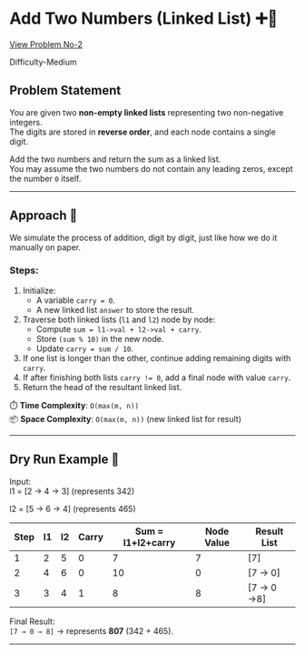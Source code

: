 # Add Two Numbers (Linked List) ➕🔗
[View Problem No-2](https://leetcode.com/problems/add-two-numbers/)

Difficulty-Medium

## Problem Statement
You are given two **non-empty linked lists** representing two non-negative integers.  
The digits are stored in **reverse order**, and each node contains a single digit.  

Add the two numbers and return the sum as a linked list.  
You may assume the two numbers do not contain any leading zeros, except the number `0` itself.

---

## Approach 🚀
We simulate the process of addition, digit by digit, just like how we do it manually on paper.

### Steps:
1. Initialize:
   - A variable `carry = 0`.
   - A new linked list `answer` to store the result.
2. Traverse both linked lists (`l1` and `l2`) node by node:
   - Compute `sum = l1->val + l2->val + carry`.
   - Store `(sum % 10)` in the new node.
   - Update `carry = sum / 10`.
3. If one list is longer than the other, continue adding remaining digits with `carry`.
4. If after finishing both lists `carry != 0`, add a final node with value `carry`.
5. Return the head of the resultant linked list.

⏱️ **Time Complexity**: `O(max(m, n))`  
📦 **Space Complexity**: `O(max(m, n))` (new linked list for result)  

---

## Dry Run Example 📝
Input:  
l1 = [2 -> 4 -> 3] (represents 342)

l2 = [5 -> 6 -> 4] (represents 465)

| Step | l1 | l2 | Carry | Sum = l1+l2+carry | Node Value | Result List |
|------|----|----|-------|--------------------|------------|--------------|
| 1    | 2  | 5  | 0     | 7                  | 7          | [7]          |
| 2    | 4  | 6  | 0     | 10                 | 0          | [7 → 0]      |
| 3    | 3  | 4  | 1     | 8                  | 8          | [7 → 0 →8]  |

Final Result:  
`[7 → 0 → 8]` → represents **807** (342 + 465).

---


